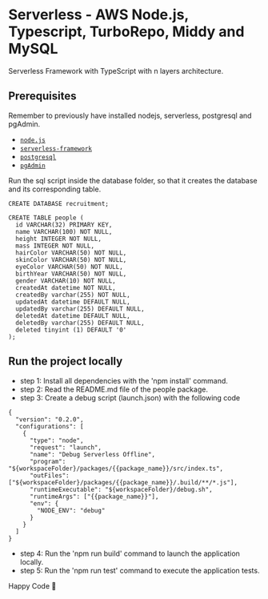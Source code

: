 # Serverless - AWS Node.js, Typescript, TurboRepo, Middy and MySQL

Serverless Framework with TypeScript with n layers architecture.

## Prerequisites

Remember to previously have installed nodejs, serverless, postgresql and pgAdmin.

- [`node.js`](https://nodejs.org)
- [`serverless-framework`](https://github.com/serverless/serverless)
- [`postgresql`](https://www.postgresql.org/docs/)
- [`pgAdmin`](https://www.pgadmin.org/)

Run the sql script inside the database folder, so that it creates the database and its corresponding table.

```
CREATE DATABASE recruitment;

CREATE TABLE people (
  id VARCHAR(32) PRIMARY KEY,
  name VARCHAR(100) NOT NULL,
  height INTEGER NOT NULL,
  mass INTEGER NOT NULL,
  hairColor VARCHAR(50) NOT NULL,
  skinColor VARCHAR(50) NOT NULL,
  eyeColor VARCHAR(50) NOT NULL,
  birthYear VARCHAR(50) NOT NULL,
  gender VARCHAR(10) NOT NULL,
  createdAt datetime NOT NULL,
  createdBy varchar(255) NOT NULL,
  updatedAt datetime DEFAULT NULL,
  updatedBy varchar(255) DEFAULT NULL,
  deletedAt datetime DEFAULT NULL,
  deletedBy varchar(255) DEFAULT NULL,
  deleted tinyint (1) DEFAULT '0'
);

```

## Run the project locally

- step 1: Install all dependencies with the 'npm install' command.
- step 2: Read the README.md file of the people package.
- step 3: Create a debug script (launch.json) with the following code

```
{
  "version": "0.2.0",
  "configurations": [
    {
      "type": "node",
      "request": "launch",
      "name": "Debug Serverless Offline",
      "program": "${workspaceFolder}/packages/{{package_name}}/src/index.ts",
      "outFiles": ["${workspaceFolder}/packages/{{package_name}}/.build/**/*.js"],
      "runtimeExecutable": "${workspaceFolder}/debug.sh",
      "runtimeArgs": ["{{package_name}}"],
      "env": {
        "NODE_ENV": "debug"
      }
    }
  ]
}
```

- step 4: Run the 'npm run build' command to launch the application locally.
- step 5: Run the 'npm run test' command to execute the application tests.

Happy Code 🎸
